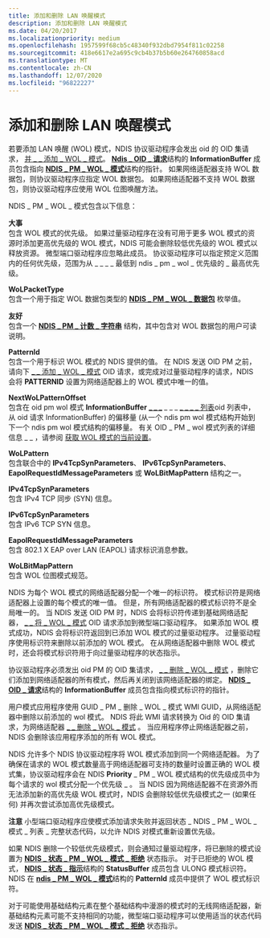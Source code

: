 ```yaml
---
title: 添加和删除 LAN 唤醒模式
description: 添加和删除 LAN 唤醒模式
ms.date: 04/20/2017
ms.localizationpriority: medium
ms.openlocfilehash: 1957599f68cb5c48340f932dbd7954f811c02258
ms.sourcegitcommit: 418e6617e2a695c9cb4b37b5b60e264760858acd
ms.translationtype: MT
ms.contentlocale: zh-CN
ms.lasthandoff: 12/07/2020
ms.locfileid: "96822227"
---
```

# <a name="adding-and-deleting-wake-on-lan-patterns"></a>添加和删除 LAN 唤醒模式





若要添加 LAN 唤醒 (WOL) 模式，NDIS 协议驱动程序会发出 oid 的 OID 集请求， [并 \_ \_ 添加 \_ WOL \_ 模式](./oid-pm-add-wol-pattern.md)。 [**Ndis \_ OID \_ 请求**](/windows-hardware/drivers/ddi/ndis/ns-ndis-_ndis_oid_request)结构的 **InformationBuffer** 成员包含指向 [**NDIS \_ PM \_ WOL \_ 模式**](/windows-hardware/drivers/ddi/ntddndis/ns-ntddndis-_ndis_pm_wol_pattern)结构的指针。 如果网络适配器支持 WOL 数据包，则协议驱动程序应指定 WOL 数据包。 如果网络适配器不支持 WOL 数据包，则协议驱动程序应使用 WOL 位图唤醒方法。

NDIS \_ PM \_ WOL \_ 模式包含以下信息：

<a href="" id="priority"></a>**大事**  
包含 WOL 模式的优先级。 如果过量驱动程序在没有可用于更多 WOL 模式的资源时添加更高优先级的 WOL 模式，NDIS 可能会删除较低优先级的 WOL 模式以释放资源。 微型端口驱动程序应忽略此成员。 协议驱动程序可以指定预定义范围内的任何优先级，范围为从 \_ \_ \_ \_ 最低到 ndis \_ pm \_ wol \_ 优先级的 \_ 最高优先级。

<a href="" id="wolpackettype"></a>**WoLPacketType**  
包含一个用于指定 WOL 数据包类型的 [**NDIS \_ PM \_ WOL \_ 数据包**](/windows-hardware/drivers/ddi/ntddndis/ne-ntddndis-_ndis_pm_wol_packet) 枚举值。

<a href="" id="friendlyname"></a>**友好**  
包含一个 [**NDIS \_ PM \_ 计数 \_ 字符串**](/windows-hardware/drivers/ddi/ntddndis/ns-ntddndis-_ndis_pm_counted_string) 结构，其中包含对 WOL 数据包的用户可读说明。

<a href="" id="patternid"></a>**PatternId**  
包含一个用于标识 WOL 模式的 NDIS 提供的值。 在 NDIS 发送 OID PM 之前，请向下 [ \_ \_ 添加 \_ WOL \_ 模式](./oid-pm-add-wol-pattern.md) OID 请求，或完成对过量驱动程序的请求，NDIS 会将 **PATTERNID** 设置为网络适配器上的 WOL 模式中唯一的值。

<a href="" id="nextwolpatternoffset"></a>**NextWoLPatternOffset**  
包含在 oid pm wol 模式 **InformationBuffer** [**\_ \_ \_**](/windows-hardware/drivers/ddi/ntddndis/ns-ntddndis-_ndis_pm_wol_pattern) \_ \_ \_ [ \_ \_ \_ \_ 列表](./oid-pm-wol-pattern-list.md)oid 列表中，从 oid 请求 InformationBuffer) 的偏移量 (从一个 ndis pm wol 模式结构开始到下一个 ndis pm wol 模式结构的偏移量。 有关 OID \_ PM \_ wol 模式列表的详细信息 \_ \_ ，请参阅 [获取 WOL 模式的当前设置](obtaining-the-current-settings-of-wol-patterns.md)。

<a href="" id="wolpattern"></a>**WoLPattern**  
包含联合中的 **IPv4TcpSynParameters**、 **IPv6TcpSynParameters**、 **EapolRequestIdMessageParameters** 或 **WoLBitMapPattern** 结构之一。

<a href="" id="ipv4tcpsynparameters"></a>**IPv4TcpSynParameters**  
包含 IPv4 TCP 同步 (SYN) 信息。

<a href="" id="ipv6tcpsynparameters"></a>**IPv6TcpSynParameters**  
包含 IPv6 TCP SYN 信息。

<a href="" id="eapolrequestidmessageparameters"></a>**EapolRequestIdMessageParameters**  
包含 802.1 X EAP over LAN (EAPOL) 请求标识消息参数。

<a href="" id="wolbitmappattern"></a>**WoLBitMapPattern**  
包含 WOL 位图模式规范。

NDIS 为每个 WOL 模式的网络适配器分配一个唯一的标识符。 模式标识符是网络适配器上设置的每个模式的唯一值。 但是，所有网络适配器的模式标识符不是全局唯一的。 当 NDIS 发送 OID PM 时，NDIS 会将标识符传递到基础网络适配器， [ \_ \_ 将 \_ WOL \_ 模式](./oid-pm-add-wol-pattern.md) OID 请求添加到微型端口驱动程序。 如果添加 WOL 模式成功，NDIS 会将标识符返回到已添加 WOL 模式的过量驱动程序。 过量驱动程序使用标识符来删除以前添加的 WOL 模式。 在从网络适配器中删除 WOL 模式时，还会将模式标识符用于向过量驱动程序的状态指示。

协议驱动程序必须发出 oid PM 的 OID 集请求， [ \_ \_ 删除 \_ WOL \_ 模式](./oid-pm-remove-wol-pattern.md) ，删除它们添加到网络适配器的所有模式，然后再关闭到该网络适配器的绑定。 [**NDIS \_ OID \_ 请求**](/windows-hardware/drivers/ddi/ndis/ns-ndis-_ndis_oid_request)结构的 **InformationBuffer** 成员包含指向模式标识符的指针。

用户模式应用程序使用 GUID \_ PM \_ 删除 \_ WOL \_ 模式 WMI GUID，从网络适配器中删除以前添加的 wol 模式。 NDIS 将此 WMI 请求转换为 Oid 的 OID 集请求，为网络适配器 [ \_ \_ 删除 \_ WOL \_ 模式](./oid-pm-remove-wol-pattern.md) 。 当应用程序停止网络适配器之前，NDIS 会删除该应用程序添加的所有 WOL 模式。

NDIS 允许多个 NDIS 协议驱动程序将 WOL 模式添加到同一个网络适配器。 为了确保在请求的 WOL 模式数量高于网络适配器可支持的数量时设置正确的 WOL 模式集，协议驱动程序会在 NDIS **Priority** \_ PM \_ WOL 模式结构的优先级成员中为每个请求的 wol 模式分配一个优先级 \_ 。 当 NDIS 因为网络适配器不在资源外而无法添加新的高优先级 WOL 模式时，NDIS 会删除较低优先级模式之一 (如果任何) 并再次尝试添加高优先级模式。

**注意**  小型端口驱动程序应使模式添加请求失败并返回状态 \_ NDIS \_ PM \_ WOL \_ 模式 \_ 列表 \_ 完整状态代码，以允许 NDIS 对模式重新设置优先级。

 

如果 NDIS 删除一个较低优先级模式，则会通知过量驱动程序，将已删除的模式设置为 [**NDIS \_ 状态 \_ PM \_ WOL \_ 模式 \_ 拒绝**](./ndis-status-pm-wol-pattern-rejected.md) 状态指示。 对于已拒绝的 WOL 模式， [**NDIS \_ 状态 \_ 指示**](/windows-hardware/drivers/ddi/ndis/ns-ndis-_ndis_status_indication)结构的 **StatusBuffer** 成员包含 ULONG 模式标识符。 NDIS 在 [**ndis \_ PM \_ WOL \_ 模式**](/windows-hardware/drivers/ddi/ntddndis/ns-ntddndis-_ndis_pm_wol_pattern)结构的 **PatternId** 成员中提供了 WOL 模式标识符。

对于可能使用基础结构元素在整个基础结构中漫游的模式时的无线网络适配器，新基础结构元素可能不支持相同的功能，微型端口驱动程序可以使用适当的状态代码发送 [**NDIS \_ 状态 \_ PM \_ WOL \_ 模式 \_ 拒绝**](./ndis-status-pm-wol-pattern-rejected.md) 状态指示。

 

